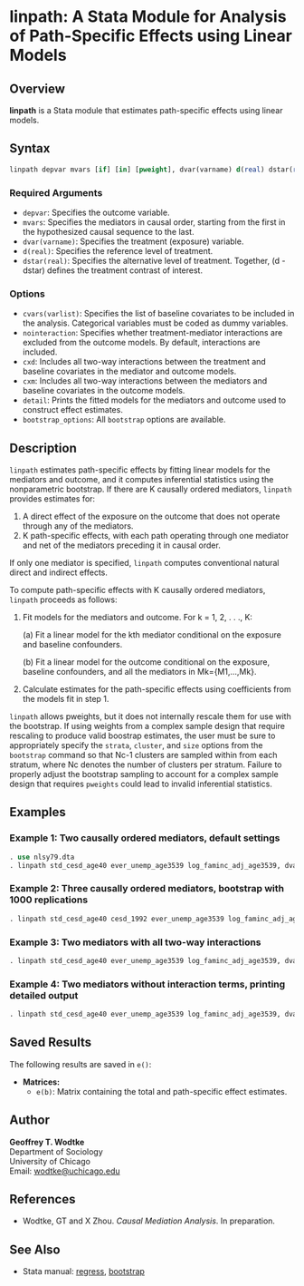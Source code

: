 # linpath: A Stata Module for Analysis of Path-Specific Effects using Linear Models

## Overview

**linpath** is a Stata module that estimates path-specific effects using linear models.

## Syntax

```stata
linpath depvar mvars [if] [in] [pweight], dvar(varname) d(real) dstar(real) [options]
```

### Required Arguments

- `depvar`: Specifies the outcome variable.
- `mvars`: Specifies the mediators in causal order, starting from the first in the hypothesized causal sequence to the last.
- `dvar(varname)`: Specifies the treatment (exposure) variable.
- `d(real)`: Specifies the reference level of treatment.
- `dstar(real)`: Specifies the alternative level of treatment. Together, (d - dstar) defines the treatment contrast of interest.

### Options

- `cvars(varlist)`: Specifies the list of baseline covariates to be included in the analysis. Categorical variables must be coded as dummy variables.
- `nointeraction`: Specifies whether treatment-mediator interactions are excluded from the outcome models. By default, interactions are included.
- `cxd`: Includes all two-way interactions between the treatment and baseline covariates in the mediator and outcome models.
- `cxm`: Includes all two-way interactions between the mediators and baseline covariates in the outcome models.
- `detail`: Prints the fitted models for the mediators and outcome used to construct effect estimates.
- `bootstrap_options`: All `bootstrap` options are available.

## Description

`linpath` estimates path-specific effects by fitting linear models for the mediators and outcome, and it computes inferential statistics using the nonparametric bootstrap. If there are K causally ordered mediators, `linpath` provides estimates for:

1. A direct effect of the exposure on the outcome that does not operate through any of the mediators.
2. K path-specific effects, with each path operating through one mediator and net of the mediators preceding it in causal order.

If only one mediator is specified, `linpath` computes conventional natural direct and indirect effects.

To compute path-specific effects with K causally ordered mediators, `linpath` proceeds as follows:

1. Fit models for the mediators and outcome. For k = 1, 2, . . ., K:

    (a) Fit a linear model for the kth mediator conditional on the exposure and baseline confounders.

    (b) Fit a linear model for the outcome conditional on the exposure, baseline confounders, and all the mediators in Mk={M1,...,Mk}.

2. Calculate estimates for the path-specific effects using coefficients from the models fit in step 1.

`linpath` allows pweights, but it does not internally rescale them for use with the bootstrap. If using weights from a complex sample design that require rescaling to produce valid boostrap estimates, the user must be sure to appropriately specify the `strata`, `cluster`, and `size` options from the `bootstrap` command so that Nc-1 clusters are sampled within from each stratum, where Nc denotes the number of clusters per stratum. Failure to properly adjust the bootstrap sampling to account for a complex sample design that requires `pweights` could lead to invalid inferential statistics.

## Examples

### Example 1: Two causally ordered mediators, default settings

```stata
. use nlsy79.dta
. linpath std_cesd_age40 ever_unemp_age3539 log_faminc_adj_age3539, dvar(att22) cvars(female black hispan paredu parprof parinc_prank famsize afqt3) d(1) dstar(0)
```

### Example 2: Three causally ordered mediators, bootstrap with 1000 replications

```stata
. linpath std_cesd_age40 cesd_1992 ever_unemp_age3539 log_faminc_adj_age3539, dvar(att22) cvars(female black hispan paredu parprof parinc_prank famsize afqt3) d(1) dstar(0) reps(1000)
```

### Example 3: Two mediators with all two-way interactions

```stata
. linpath std_cesd_age40 ever_unemp_age3539 log_faminc_adj_age3539, dvar(att22) cvars(female black hispan paredu parprof parinc_prank famsize afqt3) d(1) dstar(0) cxd cxm 
```

### Example 4: Two mediators without interaction terms, printing detailed output

```stata
. linpath std_cesd_age40 ever_unemp_age3539 log_faminc_adj_age3539, dvar(att22) cvars(female black hispan paredu parprof parinc_prank famsize afqt3) d(1) dstar(0) nointer detail
```

## Saved Results

The following results are saved in `e()`:

- **Matrices:**
  - `e(b)`: Matrix containing the total and path-specific effect estimates.

## Author

**Geoffrey T. Wodtke**  
Department of Sociology  
University of Chicago  
Email: [wodtke@uchicago.edu](mailto:wodtke@uchicago.edu)

## References

- Wodtke, GT and X Zhou. *Causal Mediation Analysis*. In preparation.

## See Also

- Stata manual: [regress](https://www.stata.com/manuals/rregress.pdf), [bootstrap](https://www.stata.com/manuals/rbootstrap.pdf)
